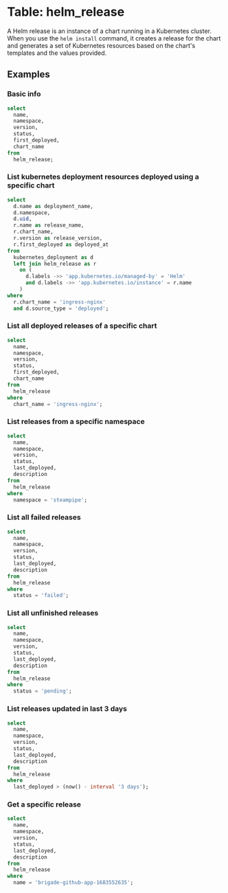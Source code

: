 # Table: helm_release

A Helm release is an instance of a chart running in a Kubernetes cluster. When you use the `helm install` command, it creates a release for the chart and generates a set of Kubernetes resources based on the chart's templates and the values provided.

## Examples

### Basic info

```sql
select
  name,
  namespace,
  version,
  status,
  first_deployed,
  chart_name
from
  helm_release;
```

### List kubernetes deployment resources deployed using a specific chart

```sql
select
  d.name as deployment_name,
  d.namespace,
  d.uid,
  r.name as release_name,
  r.chart_name,
  r.version as release_version,
  r.first_deployed as deployed_at
from
  kubernetes_deployment as d
  left join helm_release as r
    on (
      d.labels ->> 'app.kubernetes.io/managed-by' = 'Helm'
      and d.labels ->> 'app.kubernetes.io/instance' = r.name
    )
where
  r.chart_name = 'ingress-nginx'
  and d.source_type = 'deployed';
```

### List all deployed releases of a specific chart

```sql
select
  name,
  namespace,
  version,
  status,
  first_deployed,
  chart_name
from
  helm_release
where
  chart_name = 'ingress-nginx';
```

### List releases from a specific namespace

```sql
select
  name,
  namespace,
  version,
  status,
  last_deployed,
  description
from
  helm_release
where
  namespace = 'steampipe';
```

### List all failed releases

```sql
select
  name,
  namespace,
  version,
  status,
  last_deployed,
  description
from
  helm_release
where
  status = 'failed';
```

### List all unfinished releases

```sql
select
  name,
  namespace,
  version,
  status,
  last_deployed,
  description
from
  helm_release
where
  status = 'pending';
```

### List releases updated in last 3 days

```sql
select
  name,
  namespace,
  version,
  status,
  last_deployed,
  description
from
  helm_release
where
  last_deployed > (now() - interval '3 days');
```

### Get a specific release

```sql
select
  name,
  namespace,
  version,
  status,
  last_deployed,
  description
from
  helm_release
where
  name = 'brigade-github-app-1683552635';
```
